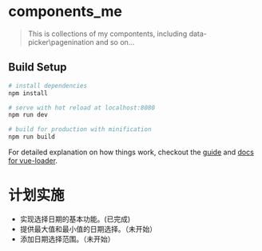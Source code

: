 # components_me

> This is collections of my compontents, including data-picker\pagenination and so on...

## Build Setup

``` bash
# install dependencies
npm install

# serve with hot reload at localhost:8080
npm run dev

# build for production with minification
npm run build
```

For detailed explanation on how things work, checkout the [guide](http://vuejs-templates.github.io/webpack/) and [docs for vue-loader](http://vuejs.github.io/vue-loader).


# 计划实施

 - 实现选择日期的基本功能。(已完成)
 - 提供最大值和最小值的日期选择。（未开始）
 - 添加日期选择范围。（未开始）